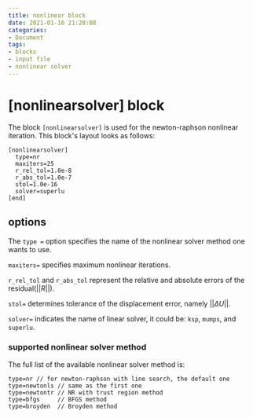 ```yaml
---
title: nonlinear block
date: 2021-01-16 21:28:08
categories:
- Document
tags:
- blocks
- input file
- nonlinear solver
---
```


# [nonlinearsolver] block
The block `[nonlinearsolver]` is used for the newton-raphson nonlinear iteration. This block's layout looks as follows:
```
[nonlinearsolver]
  type=nr
  maxiters=25
  r_rel_tol=1.0e-8
  r_abs_tol=1.0e-7
  stol=1.0e-16
  solver=superlu
[end]
```
## options
The `type =` option specifies the name of the nonlinear solver method one wants to use.

`maxiters=` specifies maximum nonlinear iterations.

`r_rel_tol` and `r_abs_tol` represent the relative and absolute errors of the residual($||R||$).

`stol=` determines tolerance of the displacement error, namely $||\Delta U||$.

`solver=` indicates the name of linear solver, it could be: `ksp`, `mumps`, and `superlu`.


### supported nonlinear solver method
The full list of the available nonlinear solver method is:
```
type=nr // for newton-raphson with line search, the default one
type=newtonls // same as the first one
type=newtontr // NR with trust region method
type=bfgs     // BFGS method
type=broyden  // Broyden method
```
